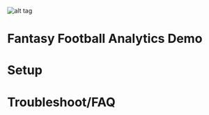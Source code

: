 ![alt tag](https://circleci.com/gh/danielwillgeorge/ESPN-fantasy-football-analytics.png?circle-token=:circle-token)

# Fantasy Football Analytics Demo

# Setup

# Troubleshoot/FAQ
